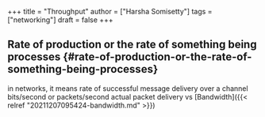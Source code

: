+++
title = "Throughput"
author = ["Harsha Somisetty"]
tags = ["networking"]
draft = false
+++

## Rate of production or the rate of something being processes {#rate-of-production-or-the-rate-of-something-being-processes}

in networks, it means rate of successful message delivery over a channel
bits/second or packets/second
actual packet delivery vs [Bandwidth]({{< relref "20211207095424-bandwidth.md" >}})